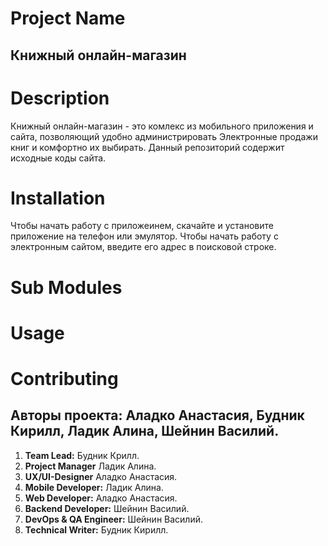 # Project Name
## **Книжный онлайн-магазин**
# Description
Книжный онлайн-магазин - это комлекс из мобильного приложения и сайта, позволяющий удобно администрировать Электронные продажи книг и комфортно их выбирать.
Данный репозиторий содержит исходные коды сайта.
# Installation
Чтобы начать работу с приложеинем, скачайте и установите приложение на телефон или эмулятор. Чтобы начать работу с электронным сайтом, введите его адрес в поисковой строке.

# Sub Modules

# Usage

# Contributing
## Авторы проекта: **Аладко Анастасия, Будник Кирилл, Ладик Алина, Шейнин Василий.**

1. **Team Lead:** Будник Крилл.
2. **Project Manager** Ладик Алина.
3. **UX/UI-Designer** Аладко Анастасия.
4. **Mobile Developer:** Ладик Алина.
5. **Web Developer:** Аладко Анастасия.
6. **Backend Developer:** Шейнин Василий.
7. **DevOps & QA Engineer:** Шейнин Василий.
8. **Technical Writer:** Будник Кирилл.
